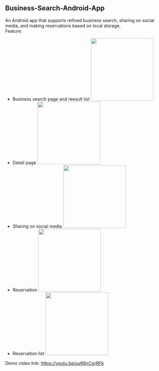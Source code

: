 ## Business-Search-Android-App
An Android app that supports refined business search, sharing on social media, and making reservations based on local storage.  
Feature:
  - Business search page and reesult list
    <img src="https://github.com/qyuan2000/Business-Search-Android-App/assets/65322077/862bcd72-b82e-4a1d-baab-560a49fd4a1f" width="200px" />
  - Detail page
    <img src="https://github.com/qyuan2000/Business-Search-Android-App/assets/65322077/0b7da5b6-541d-44ef-a246-2ee338bd33e9" width="200px" />
  - Sharing on social media
    <img src="https://github.com/qyuan2000/Business-Search-Android-App/assets/65322077/9269d0ca-2b07-422f-adca-4a253a021d47" width="200px" />
  - Reservation
    <img src="https://github.com/qyuan2000/Business-Search-Android-App/assets/65322077/38c58f9a-5802-4bdb-a310-e5cf9915c8ef" width="200px" />
  - Reservation list
    <img src="https://github.com/qyuan2000/Business-Search-Android-App/assets/65322077/8f26a966-b6d6-4273-a799-ffcb43233ad5" width="200px" />


Demo video link: https://youtu.be/uy68nCgrRFk
